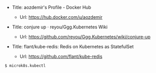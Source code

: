 * Title:	aozdemir's Profile - Docker Hub
  * Url:	https://hub.docker.com/u/aozdemir  

* Title:	conjure up · reyou/Ggg.Kubernetes Wiki
  * Url:	https://github.com/reyou/Ggg.Kubernetes/wiki/conjure-up

* Title:	flant/kube-redis: Redis on Kubernetes as StatefulSet
  * Url:	https://github.com/flant/kube-redis


```
$ microk8s.kubectl
```